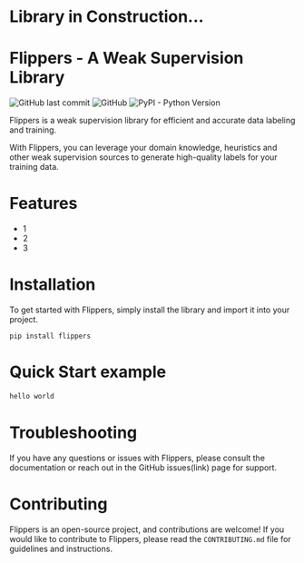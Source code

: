 # Library in Construction...

# Flippers - A Weak Supervision Library
![GitHub last commit](https://img.shields.io/github/last-commit/liamtoran/flippers)
![GitHub](https://img.shields.io/github/license/liamtoran/flippers)
![PyPI - Python Version](https://img.shields.io/pypi/pyversions/flippers)

Flippers is a  weak supervision library for efficient and accurate data labeling and training.

With Flippers, you can leverage your domain knowledge, heuristics and other weak supervision sources to generate high-quality labels for your training data.

# Features
- 1
- 2
- 3

# Installation
To get started with Flippers, simply install the library and import it into your project.

`pip install flippers`

# Quick Start example
```python
hello world
```

# Troubleshooting
If you have any questions or issues with Flippers, please consult the documentation or reach out in the GitHub issues(link) page for support.

# Contributing

Flippers is an open-source project, and contributions are welcome! If you would like to contribute to Flippers, please read the `CONTRIBUTING.md` file for guidelines and instructions.

